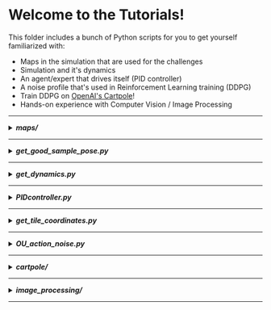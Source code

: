 # Welcome to the Tutorials! 
This folder includes a bunch of Python scripts for you to get yourself familiarized with:
- Maps in the simulation that are used for the challenges
- Simulation and it's dynamics
- An agent/expert that drives itself (PID controller)
- A noise profile that's used in Reinforcement Learning training (DDPG)
- Train DDPG on [OpenAI's Cartpole](https://gym.openai.com/envs/CartPole-v0/)!
- Hands-on experience with Computer Vision / Image Processing
---
<details>
<summary><b><i>maps/</i></b></summary>

By the time this code is published, these are all the available maps we have in Duckietown:
```shell script
cd challenge-aido_RL-IL
tree tutorials/maps
``` 
![show maps](images/maps.png)

Every map is stored in a `.yaml` file where each map is constructed tile-by-tile, as well as some objects such as; 
static & non-static Duckiebots, pedestrians, traffic lights, etc. Please see [this repository](https://github.com/duckietown/gym-duckietown#map-file-format) if you want to construct a
new map or want to get more information. In addition, check out this [great notebook](https://github.com/duckietown/duckietown-world/blob/daffy/notebooks/30-DuckietownWorld-maps.ipynb)
for a better and broader perspective on the maps available!


</details>

---
<details>
<summary><b><i>get_good_sample_pose.py</i></b></summary>

This script outputs a 'good' starting position and angle for an agent, given a map. That means, agent starts at a point
that is close to the center of a lane and starts at an angle that is close to zero, which means agent is aligned with
the lane. Example usage:

```shell script
cd challenge-aido_RL-IL/tutorials
python get_good_sample_pose.py -m "zigzag_dists"
```
which returns the starting position of the car in `(x,y,z)` coordinates and the alignment with the lane in `degrees`
for the map `zigzag_dists`. e.g. Angle `0` means the car is perfectly aligned with the right-lane's center line. Angle `45` means the car needs to turn 45 degrees to be
aligned with the  right-lane's center line.

Keep it in mind that a map name has to be given as an argument(`-m` which stands for 'map')


</details>

---
<details>
<summary><b><i>get_dynamics.py</i></b></summary>

Let's get our hands dirty and play with the simulator/environment!
In other words, let's have a look at the dynamics of the simulator and try to get an answer to the
following questions:
- What's the full-speed of the our car/duckie-bot? 
- How many time-steps or seconds does it need to reach to full-speed? 
- Can we go backwards and what the max. speed we can reach while diriving to backwards?
- How many time-steps or seconds does it need to stop?

In order to answer some of the questions above, if not all, I performed a test where I manually control the car and
collect some data. 

Here's the processed version of the data collected from my test: ![get_dynamics_processed](images/get_dynamics_processed.png)
> Please see the raw data and the graph [here](https://docs.google.com/spreadsheets/d/1Z7T850Boy9YJm9lRytTkmAFld-AV8DBCbTb3Lo4PRIM/edit?usp=sharing) for more information.

#### Take-aways:

- The full-speed is: `0.6 m/s` 
- It takes `≈0.858 seconds` or `≈26 time-steps` to reach to full-speed from `0 m/s`
- It takes `≈0.858 seconds` or `≈26 time-steps` to reach to `0 m/s` from full-speed(`0.6 m/s`)

These details will become important when building/training algorithms!

<details>
<summary><i><b>***</b> Click to see the <b>spoiler</b> where this will be important! <b>***</b></i></summary>

When training a reinforcement learning algorithm (the one we use is called DDPG) we let the agent apply the same action
for a fixed number of times, because it takes some time to achieve speed! That fixed number will be called `frame_skip`
which you will encounter when creating the simulator instance [as in here](https://github.com/rizavelioglu/challenge-aido_RL-IL/blob/82f84a31ce46585b97498ed56ee6d794e8bd0038/duckietown_rl/env.py#L5)! 
</details>

---

##### Important Note:

As soon as the script is executed, the data is getting aggregated. And once
"ENTER" is hit from the keyboard, then the data is saved to a file: `get_dynamics_raw.csv`  
Here the data collection is done manually, but it can also be done automatically, obviously:
- Initialize an environment in `straight_road` map 
- Generate a good sampling position to start in the map using `get_good_sample_pose.py`
- Create a dummy agent that applies the max. action to go full speed for a specified time-steps
- Collect all the data, store, process, and gather info!

</details>

---
<details>
<summary><b><i>PIDcontroller.py</i></b></summary>

This script implements a PID controller[, see Wikipedia for more info,](https://en.wikipedia.org/wiki/PID_controller) for the car to drive and
navigate itself within an environment. Go check out the code cause every line of code is explained!

#### Take-aways:

- The action space is in 2-d. That means an action is a 2-dimensional vector which corresponds to the left & right wheel
velocities.
- The structure of running an agent in a simulation shown in a pseudocode-ish way:
```shell script
Initialize the environment                                // Line [9]
Reset the environment and store observation               // Line [23]
Render the environment                                    // Line [25]
for 0 to EPISODES:                                        // Line [29]
    for 0 to STEPS:                                       // Line [35]
        Calculate the action according to your algorithm  // Line [69-71]
        Apply the action and store information            // Line [73]
        render the environment                            // Line [75]
    reset the environment                                 // Line [88]
```

##### Note:
The reason why we store only last 10 angle errors [[Line 31]](https://github.com/rizavelioglu/challenge-aido_RL-IL/blob/82f84a31ce46585b97498ed56ee6d794e8bd0038/tutorials/PIDcontroller.py#L31) is based on this [paper](https://www.robotshop.com/community/forum/t/pid-tutorials-for-line-following/13164)
</details>

---
<details>
<summary><b><i>get_tile_coordinates.py</i></b></summary>

This script runs the PID agent to get each of the tile coordinates in some of the maps available in `maps/` folder.
For simplicity, only some of the maps' tile data is collected,not all. In addition, some maps are preffered amongst
others due to simplifications in the chosen maps such as; there's no obstacle or no other car in the chosen maps, which
make things easier for us. 

After the following code is run, `tile_coordinates.csv` file is created inside `tutorials/`
folder: 

```shell script
python get_tile_coordinates.py
```

> #### Why do we need this script?
We will need the tile coordinates data for constructing the feature vector which will be given to Reinforcement Learning
algorithm (DDPG) as input. Therefore, it is essential to have the tile coordinates of the maps where we are building our
approach to self-driving car. You can see that these maps are inside the `duckietown_rl/maps` folder, for which we stored
the tile coordinates. And you can see that we copied the data from `tile_coordinates.csv` and pasted inside [this function](https://github.com/rizavelioglu/challenge-aido_RL-IL/blob/362feae4f058c6db897021c47c98759c79ea1ed2/duckietown_rl/gym_duckietown/simulator.py#L2036)
in `duckietown_rl/gym_duckietown/simulator.py`

> #### Tile coordinates of the map "zigzag_dists"

In the following figure, the tile coordinates of the map **"zigzag_dists"** are given:

![show maps](images/tile_coordinates_zigzag_dists.png)

- The coordinates assigned to each tile are the `tile coordinates` . So you can see that the origin is the tile that is
on left-most bottom part of the map. 

> Another important fact about tile coordinates is the relation it has with the **position of the car**. We can reach the
current position of the car through the environment: `env.cur_pos` gives the `(x,y,z)` coordinates of the car. That
returned position tells where the car is, see the following examples:

- On the right-hand-side of the figure, we calculate the `env.cur_pos`--> `tile_coordinates` is multiplied with the `road_tile_size`.

    - Say that the car is in the middle of the tile `(3,6)`. Then the car's position is calculated to be `[2.0475, 3.8025]`(see figure above).
    Therefore the `env.cur_pos` variable in that point would be `[2.0475, 0, 3.8025]`. 

    - Another example: The mid-point of the tile `(2,7)` is `[1.4625, 4.3875]`. Therefore the `env.cur_pos` variable in that
    point would be `[1.4625, 0, 4.3875]`. 

    - `y` coordinate is always 0, because that's how the environment is built (2-D map), see
    the coordinate axis in the middle of the image.


</details>

---
<details>
<summary><b><i>OU_action_noise.py</i></b></summary>

<i>"In Reinforcement learning for discrete action spaces, exploration is done via probabilistically selecting a random action
(such as epsilon-greedy or Boltzmann exploration). For continuous action spaces, exploration is done via adding noise to
the action itself. In the DDPG paper, the authors use Ornstein-Uhlenbeck Process to add noise to the action output
(Uhlenbeck & Ornstein, 1930)"</i> [[Source]](https://towardsdatascience.com/deep-deterministic-policy-gradients-explained-2d94655a9b7b)

<i>"The Ornstein-Uhlenbeck Process generates noise that is correlated with the previous noise, as to prevent the noise from
canceling out or “freezing” the overall dynamics"</i> [[Source]](https://www.quora.com/Why-do-we-use-the-Ornstein-Uhlenbeck-Process-in-the-exploration-of-DDPG/answer/Edouard-Leurent?ch=10&share=4b79f94f&srid=udNQP)

We will see OU noise in detail when we train a Reinforcement Learning agent using DDPG algorithm in `duckietown_rl/`. The purpose of this
script is just to get the user familiarized with OU noise. What this script does is that it generates an OU noise profile
and visualizes it. 

**Example usage #1:** Scatter plot & save the plot: `--save-img = 1`
```shell script
python OU_action_noise.py --mu 0 --sigma 0.2 --timesteps 1000 --reset-after 500 --save-img 1
```
![OU_1](images/OrnsteinUhlenbeckActionNoise(mu=%5B0.%200.%5D,%20sigma=%5B0.2%200.2%5D)-1000%20steps%20-%20resets%20after%20500%20steps.png)
>-  As the action is a 2-D vector (left & right wheel velocities) 2 noise profiles are generated where the blue dots belong
    to the left wheel velocity's noise profile and the orange ones to the right wheel velocity's noise profile.
>- As the arguments:
>>   - `--mu` & `--sigma` are set to 0 and 0.2, respectively, both of the two noise profiles have mean 0
    and standard deviation 0.2.
>>   - `--timesteps` is set to 1000, both profiles are generated for 1000 timesteps (x-axis).
>>   - `--reset-after` is set to 500, both profiles are reset after 500 timesteps: they start from 0 again.
>>   - `--save-img` is set to 1, the plot is saved.

**Example usage #2:** Line chart: `--line = 1` & don't save the image(default):
```shell script
python OU_action_noise.py --mu 0 --sigma 0.5 --timesteps 500 --reset-after 0 --line 1
```
![OU_2](images/OrnsteinUhlenbeckActionNoise(mu=%5B0.%200.%5D,%20sigma=%5B0.5%200.5%5D)-500%20steps%20-%20resets%20after%200%20steps.png)
>-  This is another plot with minor differences explained below.
>- As the arguments:
>>   - `--mu` & `--sigma` are set to 0 and 0.5, respectively, both of the two noise profiles have mean 0
    and standard deviation 0.5.
>>   - `--timesteps` is set to 500, both profiles are generated for 500 timesteps (x-axis).
>>   - `--reset-after` is set to 0, both profiles are reset after 0 timesteps: so, they are never reset after time step 0.
>>   - `--line` is set to 1, the plot is a line plot, instead of a scatter plot.
>>   - `--save-img` is not given, the plot is not saved.

See the following links to get more info on OU Noise:
- [Wikipedia](https://en.wikipedia.org/wiki/Ornstein%E2%80%93Uhlenbeck_process)
- [Blogpost](https://towardsdatascience.com/deep-deterministic-policy-gradients-explained-2d94655a9b7b)


#### Take-aways:

- OU noise generates a noise that is correlated with the previous noise, until you reset it.
- Every reset OU noise is unique!
- Since we only have 2 wheels, hence 2 wheel velocities, 2 noise profile is generated: one for left wheel, and another
one for right wheel.

</details>

---
<details>
<summary><b><i>cartpole/</i></b></summary>

[CartPole Problem](https://gym.openai.com/envs/CartPole-v0/) a.k.a. Inverted Pendulum, is the "Hello World" of Reinforcement
Learning. Here's the official explanation on CartPole by the creators: 
> <i>"A pole is attached by an un-actuated joint to a cart, which moves
along a frictionless track. The system is controlled by applying a force of +1 or -1 to the cart. The pendulum starts upright,
and the goal is to prevent it from falling over. A reward of +1 is provided for every timestep that the pole remains upright.
The episode ends when the pole is more than 15 degrees from vertical, or the cart moves more than 2.4 units from the center."</i>

While there are much simpler algorithms that solve this problem, we would like to use DDPG just to double-check that the
implementation of DDPG is correct and that it actually works on this simple problem. 

Here's what's inside the `cartpole` folder:

- **<i>models/</i>**: This is where we store our trained (final)model! The model in this folder is used by `train_ddpg.py` & `test_ddpg.py`
- `args.py`: where we set parameters related to training (e.g. batch size, ddpg parameters)
- `ddpg.py`: the implementation of DDPG
- `test_ddpg.py`: where we test the trained agent and visualize it
- `train_ddpg.py`: where the training loop lies
- `utils.py`: the implementation of Replay Buffer & the evaluation done during training
 
</details>

---

<details>
<summary><b><i>image_processing/</i></b></summary>

This is the folder where we get familiar with some of the techniques used in Computer Vision or Image Processing, such as:
- *Basic processing of an image*: Blurring, Segmenting, Masking, Brightening, Noise removal and Gamma Correctioning
- **Canny Edge Detection**: for detecting edges in an image
- **Hough Lines**: detecting lane lines in a road
- Combining all those techniques and use it in the environment!

Here's what's inside the `image_processing` folder:

<details>
<summary><b><i>process_image.py</i></b></summary>

We load an image taken from the environment and, using OpenCV, apply some image processing techniques including:
- Masking
- Brightening
- Gamma Correction
- Canny Edge Detection
- *Automatic* version of Canny Edge Detection ([Credits](https://www.pyimagesearch.com/2015/04/06/zero-parameter-automatic-canny-edge-detection-with-python-and-opencv/))

We will use these techniques in the environment in real-time!  

> Watch [this great video](https://www.youtube.com/watch?v=5dL7FvL-oy0) for an explanation of Canny Edge Detection!

</details>


<details>
<summary><b><i>hough_lines.py</i></b></summary>

This is where we get familiar with Hough Lines algorithm which is used for detecting lanes on the roads.

> Check out [this tutorial](https://docs.opencv.org/4.1.0/d9/db0/tutorial_hough_lines.html) from OpenCV on Hough Lines
> to get more information.

</details>


<details>
<summary><b><i>process_env_simple.py</i></b></summary>
    
Until now, we used Image Processing techniques in static-images. Now, we will use them in dynamic images, meaning, within the environment in real-time!

We apply the followings in order:
- Brigtening
- Applying color filtering / Masking
- Blurring
- Appyling Auto Canny Edge Detection 

Feel free to play with the parameters of each of the techniques and see the difference!
    
> **Note:**
>
> The script runs for `3000 steps`, in other words, the environment lasts for: **3000 steps / 30 Frames Per Second = 10 seconds**.
> Feel free to change the number of steps in [Line 14](https://github.com/rizavelioglu/challenge-aido_RL-IL/blob/b5cc357b10c62b3e41d46c7ed49a8e450c5f0008/tutorials/image_processing/process_env_simple.py#L14) 
> where the environment is constructed.

> **Note#2:**
>
> The script takes an image/observation from the environment and shows the processed image. In order to proceed, the user has to press
> a button on the keyboard (e.g. ENTER). This is useful for debugging purposes; one could see the observations at each time step, one-by-one.
> But if you want to change that, simply change [Line 100](https://github.com/rizavelioglu/challenge-aido_RL-IL/blob/b5cc357b10c62b3e41d46c7ed49a8e450c5f0008/tutorials/image_processing/process_env_simple.py#L100)
>, by passing a number inside `waitKey()` as a parameter: 
>
>`if cv2.waitKey(1) & 0xFF == ord('q'):`
>
> What this does is that the computer waits `1 millisecond` for the user to press a button. If no action is taken, the program continues working. 
    
</details>


<details>
<summary><b><i>process_env_advanced.py</i></b></summary>

This script enriches `process_env_simple.py` by using Hough Lines Algorithm to detect the lane lines.
Make sure to check out [this blogpost](https://towardsdatascience.com/tutorial-build-a-lane-detector-679fd8953132) where
the code is taken from.

</details>


<details>
<summary><b><i>process_env_advanced_HLS.py</i></b></summary>

This script is similar to `process_env_advanced.py` but it uses a different strategy to draw the lane lines detected by
Hough Lines Algorithm. Moreover, it converts the images/observations to a different colour space, HLS, where masking works
better.

</details>



<details>
<summary><b><i>get_controller_params.py</i></b></summary>

This script sets up a PID controller and its parameters (very similar to the one in `/tutorials/PIDcontroller.py`) and
returns the action to be taken by the environment.

</details>



</details>

---